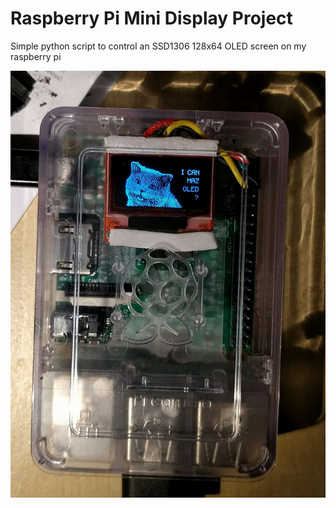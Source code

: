 # Raspberry Pi Mini Display Project
Simple python script to control an SSD1306 128x64 OLED screen on my raspberry pi

![Alt text](https://github.com/janoist1/rpi-display/blob/master/sample.jpg "Sample OLED SSD1306 with Raspberry PI")